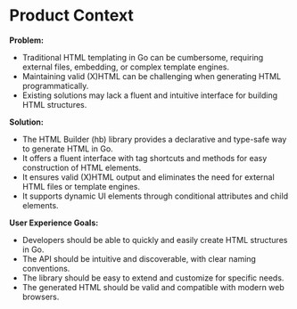 # Product Context

**Problem:**

-   Traditional HTML templating in Go can be cumbersome, requiring external files, embedding, or complex template engines.
-   Maintaining valid (X)HTML can be challenging when generating HTML programmatically.
-   Existing solutions may lack a fluent and intuitive interface for building HTML structures.

**Solution:**

-   The HTML Builder (hb) library provides a declarative and type-safe way to generate HTML in Go.
-   It offers a fluent interface with tag shortcuts and methods for easy construction of HTML elements.
-   It ensures valid (X)HTML output and eliminates the need for external HTML files or template engines.
-   It supports dynamic UI elements through conditional attributes and child elements.

**User Experience Goals:**

-   Developers should be able to quickly and easily create HTML structures in Go.
-   The API should be intuitive and discoverable, with clear naming conventions.
-   The library should be easy to extend and customize for specific needs.
-   The generated HTML should be valid and compatible with modern web browsers.
